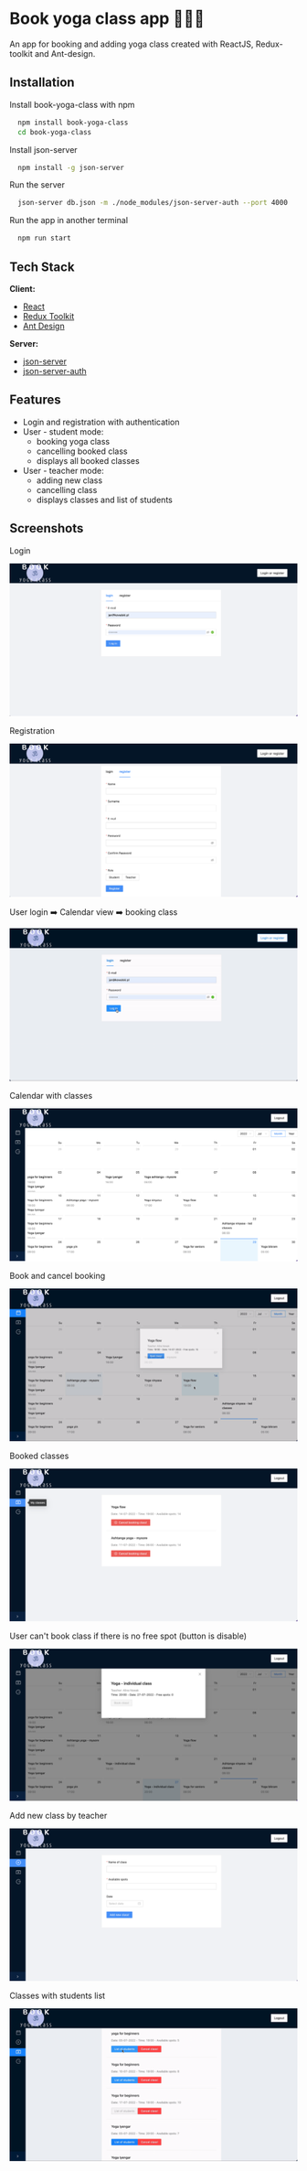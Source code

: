 # Book yoga class app 📅🧘‍♀️

An app for booking and adding yoga class created with ReactJS, Redux-toolkit and Ant-design.

## Installation

Install book-yoga-class with npm

```bash
  npm install book-yoga-class
  cd book-yoga-class
```

Install json-server

```bash
  npm install -g json-server
```

Run the server

```bash
  json-server db.json -m ./node_modules/json-server-auth --port 4000
```

Run the app in another terminal

```bash
  npm run start
```

## Tech Stack

**Client:**

- [React](https://reactjs.org/)
- [Redux Toolkit](https://redux-toolkit.js.org/)
- [Ant Design](https://ant.design/)

**Server:**

- [json-server](https://github.com/typicode/json-server)
- [json-server-auth](https://github.com/jeremyben/json-server-auth)

## Features

- Login and registration with authentication
- User - student mode:
  - booking yoga class
  - cancelling booked class
  - displays all booked classes
- User - teacher mode:
  - adding new class
  - cancelling class
  - displays classes and list of students

## Screenshots

Login

![Login view](img/Login-page.png)

Registration

![Refistration view](img/Registration-page.png)

User login ➡️ Calendar view ➡️ booking class

![After login](img/Login-to-calendar.gif)

Calendar with classes

![Calendar view](img/Calendar.png)

Book and cancel booking

![Booking and canceling class by student](img/Book-class-and-cancell.gif)

Booked classes

![Booked classes by student view](img/Student-classes.png)

User can't book class if there is no free spot (button is disable)

![Student can't book class if there is no free spot](img/Booked-class.png)

Add new class by teacher

![Add new class view](img/Add-new-class.png)

Classes with students list

![Teacher classes with list of students](img/List-of-students.gif)
